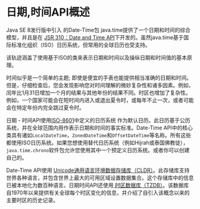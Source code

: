 # 日期,时间API概述

Java SE 8发行版中引入 的Date-Time包 java.time提供了一个日期和时间的综合模型，并且是在 [JSR 310：Date and Time API](http://jcp.org/en/jsr/detail?id=310)下开发的。虽然java.time基于国际标准化组织（ISO）日历系统，但常用的全球日历也受支持。

该轨迹涵盖了使用基于ISO的类来表示日期和时间以及操纵日期和时间值的基本原理。

时间似乎是一个简单的主题; 即使是便宜的手表也能提供相当准确的日期和时间。但是，仔细检查后，您会发现影响您对时间理解的微妙复杂性和诸多因素。例如，闰年比1月31日增加一个月的结果与其他年份的结果不同。时区也增加了复杂性。例如，一个国家可能会在短时间内进入或退出夏令时，或每年不止一次，或者可能会在特定年份内完全跳过夏令时。

日期 - 时间API使用[ISO-8601](https://www.iso.org/iso-8601-date-and-time-format.html)中定义的日历系统 作为默认日历。此日历基于公历系统，并在全球范围内用作表示日期和时间的事实标准。Date-Time API中的核心类具有诸如`LocalDateTime`，`ZonedDateTime`和`OffsetDateTime`等名称。所有这些都使用ISO日历系统。如果您想使用替代日历系统（例如Hijrah或泰国佛教徒），`java.time.chrono`软件包允许您使用其中一个预定义日历系统。或者你可以创建自己的。

Date-Time API使用 [Unicode通用语言环境数据存储库（CLDR）](http://cldr.unicode.org/)。此存储库支持世界各种语言，并包含世界上最大的可用区域设置数据集合。这个存储库中的信息已被本地化为数百种语言。日期时间API还使用[ 时区数据库（TZDB）](http://www.iana.org/time-zones)。该数据库自1970年以来提供有关全球每个时区变化的信息，并介绍了自引入该概念以来的主要时区的历史记录。